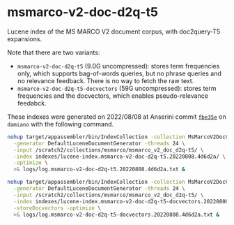 # msmarco-v2-doc-d2q-t5

Lucene index of the MS MARCO V2 document corpus, with doc2query-T5 expansions.

Note that there are two variants:

+ `msmarco-v2-doc-d2q-t5` (9.0G uncompressed): stores term frequencies only, which supports bag-of-words queries, but no phrase queries and no relevance feedback. There is no way to fetch the raw text.
+ `msmarco-v2-doc-d2q-t5-docvectors` (59G uncompressed): stores term frequencies and the docvectors, which enables pseudo-relevance feedabck.

These indexes were generated on 2022/08/08 at Anserini commit [`fbe35e`](https://github.com/castorini/anserini/commit/4d6d2a5a367424131331df2a8e9e00e6a9c68856) on `damiano` with the following command.

```bash
nohup target/appassembler/bin/IndexCollection -collection MsMarcoV2DocCollection \
  -generator DefaultLuceneDocumentGenerator -threads 24 \
  -input /scratch2/collections/msmarco/msmarco_v2_doc_d2q-t5/ \
  -index indexes/lucene-index.msmarco-v2-doc-d2q-t5.20220808.4d6d2a/ \
  -optimize \
  >& logs/log.msmarco-v2-doc-d2q-t5.20220808.4d6d2a.txt &

nohup target/appassembler/bin/IndexCollection -collection MsMarcoV2DocCollection \
  -generator DefaultLuceneDocumentGenerator -threads 24 \
  -input /scratch2/collections/msmarco/msmarco_v2_doc_d2q-t5/ \
  -index indexes/lucene-index.msmarco-v2-doc-d2q-t5-docvectors.20220808.4d6d2a/ \
  -storeDocvectors -optimize \
  >& logs/log.msmarco-v2-doc-d2q-t5-docvectors.20220808.4d6d2a.txt &
 ```
